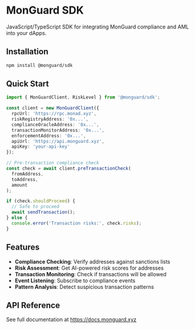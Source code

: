 # MonGuard SDK

JavaScript/TypeScript SDK for integrating MonGuard compliance and AML into your dApps.

## Installation

```bash
npm install @monguard/sdk
```

## Quick Start

```typescript
import { MonGuardClient, RiskLevel } from '@monguard/sdk';

const client = new MonGuardClient({
  rpcUrl: 'https://rpc.monad.xyz',
  riskRegistryAddress: '0x...',
  complianceOracleAddress: '0x...',
  transactionMonitorAddress: '0x...',
  enforcementAddress: '0x...',
  apiUrl: 'https://api.monguard.xyz',
  apiKey: 'your-api-key'
});

// Pre-transaction compliance check
const check = await client.preTransactionCheck(
  fromAddress,
  toAddress,
  amount
);

if (check.shouldProceed) {
  // Safe to proceed
  await sendTransaction();
} else {
  console.error('Transaction risks:', check.risks);
}
```

## Features

- **Compliance Checking**: Verify addresses against sanctions lists
- **Risk Assessment**: Get AI-powered risk scores for addresses
- **Transaction Monitoring**: Check if transactions will be allowed
- **Event Listening**: Subscribe to compliance events
- **Pattern Analysis**: Detect suspicious transaction patterns

## API Reference

See full documentation at https://docs.monguard.xyz
